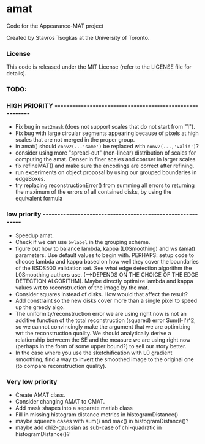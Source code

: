 # amat
Code for the Appearance-MAT project

Created by Stavros Tsogkas at the University of Toronto.

### License

This code is released under the MIT License (refer to the LICENSE file for details).

### TODO:
### HIGH PRIORITY ---------------------------------------------------------
- Fix bug in `mat2mask`  (does not support scales that do not start from "1").
- Fix bug with large circular segments appearing because of pixels at high scales that 
	are not merged in the proper group.
- in amat() should `conv2(...'same')` be replaced with `conv2(...,'valid')`?
- consider using more "spread-out" (non-linear) distribution of scales for computing the amat.
	Denser in finer scales and coarser in larger scales
- fix refineMAT() and make sure the encodings are correct after refining.	
- run experiments on object proposal by using our grouped boundaries in edgeBoxes.
- try replacing reconstructionError() from summing all errors to returning the maximum
	of the errors of all contained disks, by using the equivalent formula

### low priority ----------------------------------------------------------
- Speedup amat.
- Check if we can use `bwlabel` in the grouping scheme.
- figure out how to balance lambda, kappa (L0Smoothing) and ws (amat) parameters.
  Use default values to begin with.
  PERHAPS: setup code to chooce lambda and kappa based on how well they cover the 
  boundaries of the BSDS500 validation set. See what edge detection algorithm 
  the L0Smoothing authors use. (-->DEPENDS ON THE CHOICE OF THE EDGE DETECTION ALGORITHM).
  Maybe directly optimize lambda and kappa values wrt to reconstruction of the image
  by the mat.
- Consider squares instead of disks. How would that affect the result?
- Add constraint so the new disks cover more than a single pixel to speed up the greedy algo.
- The uniformity/reconstruction error we are using right now is not an additive function of the total 
	reconstruction (squared) error Sum(I-I')^2, so we cannot convincingly make the argument that 
	we are optimizing wrt the reconstruction quality. We should analytically derive a relationship 
	betweem the SE and the measure we are using right now (perhaps in the form of some upper bound?)
	to sell our story better.
- In the case where you use the sketchification with L0 gradient smoothing, find a way to invert
	the smoothed image to the original one (to compare reconstruction quality).	

### Very low priority
- Create AMAT class. 
- Consider changing AMAT to CMAT.
- Add mask shapes into a separate matlab class
- Fill in missing histogram distance metrics in histogramDistance()
- maybe squeeze cases with sum() and max() in histogramDistance()?
- maybe add chi2-gaussian as sub-case of chi-quadratic in histogramDistance()?

